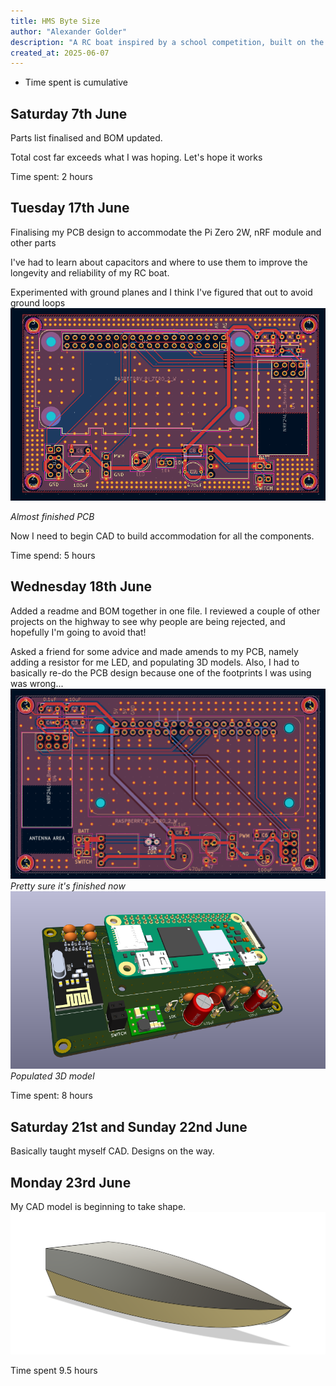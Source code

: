 ```yaml
---
title: HMS Byte Size
author: "Alexander Golder"
description: "A RC boat inspired by a school competition, built on the Raspberry Pi platform"
created_at: 2025-06-07
---
```

- Time spent is cumulative 

## Saturday 7th June
Parts list finalised and BOM updated.

Total cost far exceeds what I was hoping. Let's hope it works

Time spent: 2 hours


## Tuesday 17th June
Finalising my PCB design to accommodate the Pi Zero 2W, nRF module and other parts

I've had to learn about capacitors and where to use them to improve the longevity and reliability of my RC boat. 

Experimented with ground planes and I think I've figured that out to avoid ground loops
![PCB View](/img/pcb.png)

_Almost finished PCB_

Now I need to begin CAD to build accommodation for all the components.

Time spend: 5 hours

## Wednesday 18th June
Added a readme and BOM together in one file. I reviewed a couple of other projects on the highway to see why people are being rejected, and hopefully I'm going to avoid that!

Asked a friend for some advice and made amends to my PCB, namely adding a resistor for me LED, and populating 3D models. Also, I had to basically re-do the PCB design because one of the footprints I was using was wrong...
![PCB View](/img/pcb1806.png)
_Pretty sure it's finished now_
![3dview](/img/3dview1806.png)
_Populated 3D model_

Time spent: 8 hours

## Saturday 21st and Sunday 22nd June
Basically taught myself CAD. Designs on the way.

## Monday 23rd June
My CAD model is beginning to take shape.
![3dmodel](/img/3dmodel1.png)

Time spent 9.5 hours


